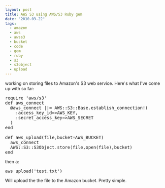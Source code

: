 ```yaml
---
layout: post
title: AWS S3 using AWS/S3 Ruby gem
date: "2010-03-22"
tags:
  - amazon
  - aws
  - awss3
  - bucket
  - code
  - gem
  - ruby
  - s3
  - s3object
  - upload
---
```


working on storing files to Amazon's S3 web service. Here's what I've come up with so far:

<pre lang='ruby' line='1'>
require 'aws/s3'
def aws_connect
  @aws_connect ||= AWS::S3::Base.establish_connection!(
    :access_key_id=>AWS_KEY,
    :secret_access_key=>AWS_SECRET
  )
end

def aws_upload(file,bucket=AWS_BUCKET)
  aws_connect
  AWS::S3::S3Object.store(file,open(file),bucket)
end
</pre>

then a:

<pre lang='ruby' line='1'>
aws_upload('test.txt')
</pre>

Will upload the the file to the Amazon bucket. Pretty simple.
